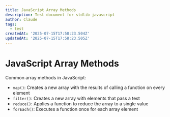 ```yaml
---
title: JavaScript Array Methods
description: Test document for stdlib javascript
author: Claude
tags:
  - test
createdAt: '2025-07-15T17:58:23.504Z'
updatedAt: '2025-07-15T17:58:23.505Z'
---
```

# JavaScript Array Methods

Common array methods in JavaScript:

- `map()`: Creates a new array with the results of calling a function on every element
- `filter()`: Creates a new array with elements that pass a test
- `reduce()`: Applies a function to reduce the array to a single value
- `forEach()`: Executes a function once for each array element
